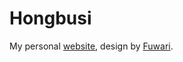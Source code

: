 # Hongbusi

My personal [website](https://hongbusi.com), design by [Fuwari](https://github.com/saicaca/fuwari).

